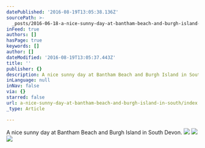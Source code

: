 ```yaml
---
datePublished: '2016-08-19T13:05:38.136Z'
sourcePath: >-
  _posts/2016-06-18-a-nice-sunny-day-at-bantham-beach-and-burgh-island-in-south.md
inFeed: true
authors: []
hasPage: true
keywords: []
author: []
dateModified: '2016-08-19T13:05:37.443Z'
title: ''
publisher: {}
description: A nice sunny day at Bantham Beach and Burgh Island in South Devon.
inLanguage: null
inNav: false
via: {}
starred: false
url: a-nice-sunny-day-at-bantham-beach-and-burgh-island-in-south/index.html
_type: Article

---
```

A nice sunny day at Bantham Beach and Burgh Island in South Devon.
![](https://the-grid-user-content.s3-us-west-2.amazonaws.com/2c974961-3909-4a7a-b7c2-77547e0c716f.jpg)
![](https://imgflo.herokuapp.com/graph/vahj1ThiexotieMo/d3177f8e05745419274d0e3804a0d694/croprotate.jpg?cropheight=3333&cropwidth=16981&degrees=0&input=https%3A%2F%2Fthe-grid-user-content.s3-us-west-2.amazonaws.com%2Ff66c53b3-bbaa-4604-9dcf-97f9b4177844.jpg&x=0&y=0)
![](https://the-grid-user-content.s3-us-west-2.amazonaws.com/159e055f-8003-442e-b12b-345bb56b01fc.jpg)